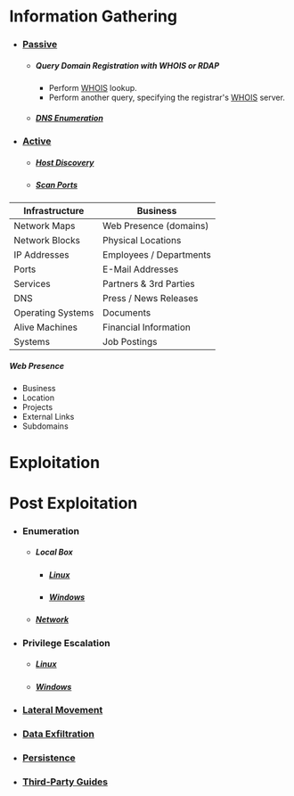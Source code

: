 # Information Gathering
  * ### [Passive](../Tools/PassiveRecon/README.md)
    * ##### Query Domain Registration with WHOIS or RDAP
      * Perform [WHOIS](../Tools/PassiveRecon/Domain/whois/README.md#Query) lookup.
      * Perform another query, specifying the registrar's [WHOIS](../Tools/PassiveRecon/Domain/whois/README.md#Specify-Server-to-Query) server.
    * ##### [DNS Enumeration](../Techniques/InformationGathering/DnsEnumeration.md)
  * ### [Active](../Tools/ActiveRecon/README.md)
    * ##### [Host Discovery](../Tools/ActiveRecon/README.md#Host-Discovery)
    * ##### [Scan Ports](../Tools/ActiveRecon/README.md#Scan-Ports)

| Infrastructure    | Business                |
|-------------------|-------------------------|
| Network Maps      | Web Presence (domains)  |
| Network Blocks    | Physical Locations      |
| IP Addresses      | Employees / Departments |
| Ports             | E-Mail Addresses        |
| Services          | Partners & 3rd Parties  |
| DNS               | Press / News Releases   |
| Operating Systems | Documents               |
| Alive Machines    | Financial Information   |
| Systems           | Job Postings            |

##### Web Presence
* Business
* Location
* Projects
* External Links
* Subdomains

# Exploitation

# Post Exploitation
  * ### Enumeration
    * ##### Local Box
      * ##### [Linux](Enumeration/Linux/README.md)
      * ##### [Windows](Enumeration/Windows/README.md)
    * ##### [Network](../Tools/ActiveRecon/README.md)
  * ### Privilege Escalation
      * ##### [Linux](PrivEsc/Linux/README.md)
      * ##### [Windows](PrivEsc/Windows/README.md)
  * ### [Lateral Movement](LateralMovement/README.md)
  * ### [Data Exfiltration](DataExfiltration/README.md)
  * ### [Persistence](Persistence/README.md)
  * ### [Third-Party Guides](PostExploitation/ThirdParty.md)
